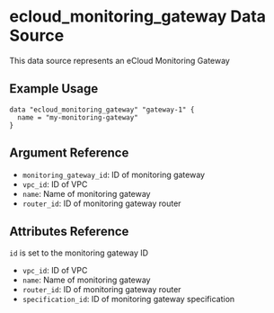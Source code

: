 # ecloud_monitoring_gateway Data Source

This data source represents an eCloud Monitoring Gateway

## Example Usage

```hcl
data "ecloud_monitoring_gateway" "gateway-1" {
  name = "my-monitoring-gateway"
}
```

## Argument Reference

- `monitoring_gateway_id`: ID of monitoring gateway
- `vpc_id`: ID of VPC
- `name`: Name of monitoring gateway
- `router_id`: ID of monitoring gateway router

## Attributes Reference

`id` is set to the monitoring gateway ID

- `vpc_id`: ID of VPC
- `name`: Name of monitoring gateway
- `router_id`: ID of monitoring gateway router
- `specification_id`: ID of monitoring gateway specification
